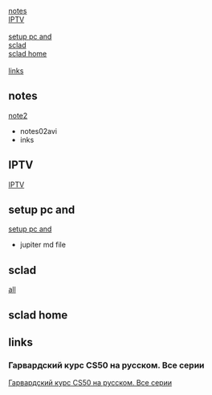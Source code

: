 [notes](#notes)  
[IPTV](#IPTV)  
[](#)  
[setup pc and](#setup-pc-and)  
[sclad](#sclad)  
[sclad home](#sclad-home)  
[](#)  
[links](#links)  
[](#)  

## notes
[note2](b02notes/b0202notes.md)  
- notes02avi
- inks
  
## IPTV  
[IPTV](b02notes/b1022iptv.md)  

## setup pc and
[setup pc and](b02notes/d02pc.md)  
- jupiter md file

## sclad
[all](b04sclad/all.txt)  

## sclad home
[]()  

## links
### Гарвардский курс CS50 на русском. Все серии
[Гарвардский курс CS50 на русском. Все серии](https://habr.com/ru/company/vertdider/blog/403823/)

